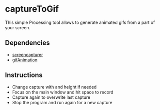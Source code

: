 # captureToGif

This simple Processing tool allows to generate animated gifs from a part of your screen.

## Dependencies

* [screencapturer](http://www.onformative.com/lab/screencapturer/)
* [gifAnimation](http://extrapixel.ch/processing/gifAnimation/)

## Instructions

* Change capture with and height if needed
* Focus on the main window and hit space to record
* Capture again to overwrite last capture
* Stop the program and run again for a new capture